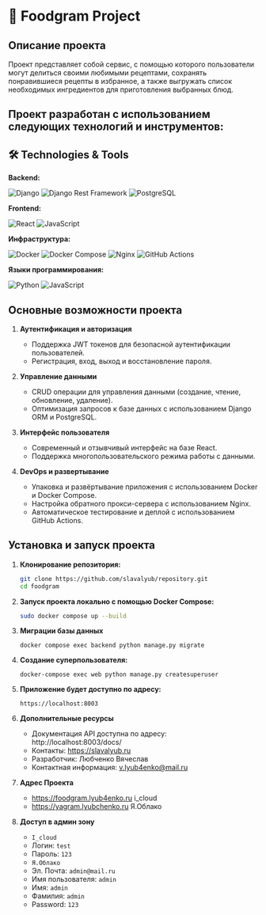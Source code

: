 # 🍲 Foodgram Project

## Описание проекта

Проект представляет собой сервис, с помощью которого пользователи могут делиться своими любимыми рецептами,
сохранять понравившиеся рецепты в избранное, а также выгружать список необходимых ингредиентов для приготовления выбранных блюд. 

## Проект разработан с использованием следующих технологий и инструментов:

## 🛠️ Technologies & Tools

**Backend:**

![Django](https://img.shields.io/badge/Django-092E20?style=for-the-badge&logo=django&logoColor=white)
![Django Rest Framework](https://img.shields.io/badge/Django%20REST-ff1709?style=for-the-badge&logo=django&logoColor=white&color=ff1709&labelColor=gray)
![PostgreSQL](https://img.shields.io/badge/PostgreSQL-316192?style=for-the-badge&logo=postgresql&logoColor=white)

**Frontend:**

![React](https://img.shields.io/badge/React-61DAFB?style=for-the-badge&logo=react&logoColor=white)
![JavaScript](https://img.shields.io/badge/JavaScript-F7DF1E?style=for-the-badge&logo=javascript&logoColor=black)

**Инфраструктура:**

![Docker](https://img.shields.io/badge/Docker-2496ED?style=for-the-badge&logo=docker&logoColor=white)
![Docker Compose](https://img.shields.io/badge/Docker%20Compose-2496ED?style=for-the-badge&logo=docker&logoColor=white)
![Nginx](https://img.shields.io/badge/Nginx-009639?style=for-the-badge&logo=nginx&logoColor=white)
![GitHub Actions](https://img.shields.io/badge/GitHub%20Actions-2088FF?style=for-the-badge&logo=github-actions&logoColor=white)

**Языки программирования:**

![Python](https://img.shields.io/badge/Python-3776AB?style=for-the-badge&logo=python&logoColor=white)
![JavaScript](https://img.shields.io/badge/JavaScript-F7DF1E?style=for-the-badge&logo=javascript&logoColor=black)

## Основные возможности проекта

1. **Аутентификация и авторизация**
   - Поддержка JWT токенов для безопасной аутентификации пользователей.
   - Регистрация, вход, выход и восстановление пароля.

2. **Управление данными**
   - CRUD операции для управления данными (создание, чтение, обновление, удаление).
   - Оптимизация запросов к базе данных с использованием Django ORM и PostgreSQL.

3. **Интерфейс пользователя**
   - Современный и отзывчивый интерфейс на базе React.
   - Поддержка многопользовательского режима работы с данными.

4. **DevOps и развертывание**
   - Упаковка и развёртывание приложения с использованием Docker и Docker Compose.
   - Настройка обратного прокси-сервера с использованием Nginx.
   - Автоматическое тестирование и деплой с использованием GitHub Actions.

## Установка и запуск проекта

1. **Клонирование репозитория:**

   ```bash
   git clone https://github.com/slavalyub/repository.git
   cd foodgram
   ```
2. **Запуск проекта локально с помощью Docker Compose:**
    ```bash
   sudo docker compose up --build
    ```
3. **Миграции базы данных**
    ```
    docker compose exec backend python manage.py migrate
   ```
4. **Создание суперпользователя:**
    ```
   docker-compose exec web python manage.py createsuperuser
   ```
5. **Приложение будет доступно по адресу:**
    ```
   https://localhost:8003
   ```
6. **Дополнительные ресурсы**
   - Документация API доступна по адресу: http://localhost:8003/docs/
   - Контакты: https://slavalyub.ru
   - Разработчик: Любченко Вячеслав
   - Контактная информация: v.lyub4enko@mail.ru
7. **Адрес Проекта**
   - https://foodgram.lyub4enko.ru i_cloud
   - https://yagram.lyubchenko.ru Я.Облако
8. **Доступ в админ зону**
   - ```I_cloud```
   - Логин: ```test```
   - Пароль: ```123```
   - ```Я.Облако```
   - Эл. Почта: ```admin@mail.ru```
   - Имя пользователя: ```admin```
   - Имя: ```admin```
   - Фамилия: ```admin```
   - Password: ```123```
